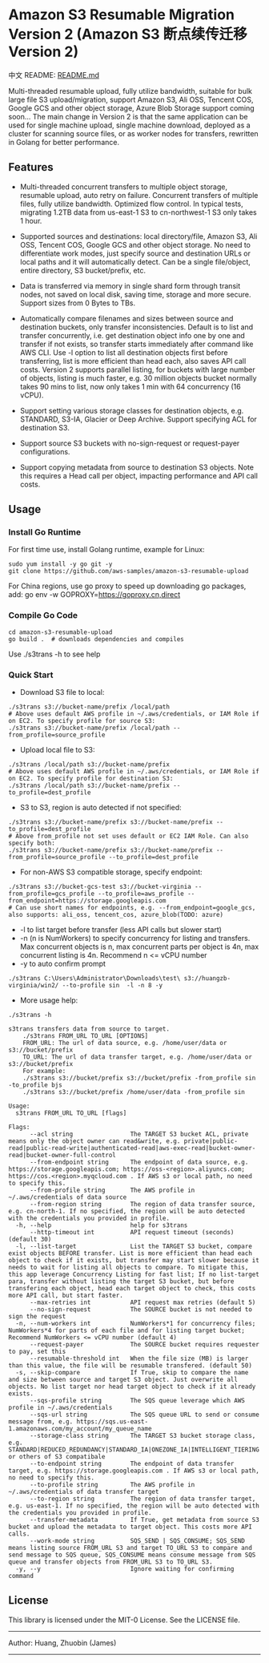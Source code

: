 
# Amazon S3 Resumable Migration Version 2  (Amazon S3 断点续传迁移 Version 2)

中文 README: [README.md](README.md)
  
Multi-threaded resumable upload, fully utilize bandwidth, suitable for bulk large file S3 upload/migration, support Amazon S3, Ali OSS, Tencent COS, Google GCS and other object storage, Azure Blob Storage support coming soon...
The main change in Version 2 is that the same application can be used for single machine upload, single machine download, deployed as a cluster for scanning source files, or as worker nodes for transfers, rewritten in Golang for better performance.

## Features

* Multi-threaded concurrent transfers to multiple object storage, resumable upload, auto retry on failure. Concurrent transfers of multiple files, fully utilize bandwidth. Optimized flow control. In typical tests, migrating 1.2TB data from us-east-1 S3 to cn-northwest-1 S3 only takes 1 hour. 

* Supported sources and destinations: local directory/file, Amazon S3, Ali OSS, Tencent COS, Google GCS and other object storage. No need to differentiate work modes, just specify source and destination URLs or local paths and it will automatically detect. Can be a single file/object, entire directory, S3 bucket/prefix, etc.

* Data is transferred via memory in single shard form through transit nodes, not saved on local disk, saving time, storage and more secure. Support sizes from 0 Bytes to TBs.

* Automatically compare filenames and sizes between source and destination buckets, only transfer inconsistencies. Default is to list and transfer concurrently, i.e. get destination object info one by one and transfer if not exists, so transfer starts immediately after command like AWS CLI. Use -l option to list all destination objects first before transferring, list is more efficient than head each, also saves API call costs. Version 2 supports parallel listing, for buckets with large number of objects, listing is much faster, e.g. 30 million objects bucket normally takes 90 mins to list, now only takes 1 min with 64 concurrency (16 vCPU).  

* Support setting various storage classes for destination objects, e.g. STANDARD, S3-IA, Glacier or Deep Archive. Support specifying ACL for destination S3.

* Support source S3 buckets with no-sign-request or request-payer configurations.

* Support copying metadata from source to destination S3 objects. Note this requires a Head call per object, impacting performance and API call costs.

## Usage

### Install Go Runtime 

For first time use, install Golang runtime, example for Linux:

```shell
sudo yum install -y go git -y
git clone https://github.com/aws-samples/amazon-s3-resumable-upload
```

For China regions, use go proxy to speed up downloading go packages, add: 
go env -w GOPROXY=https://goproxy.cn,direct

### Compile Go Code

```shell
cd amazon-s3-resumable-upload
go build .  # downloads dependencies and compiles
```

Use ./s3trans -h to see help

### Quick Start

* Download S3 file to local:

```shell 
./s3trans s3://bucket-name/prefix /local/path
# Above uses default AWS profile in ~/.aws/credentials, or IAM Role if on EC2. To specify profile for source S3:  
./s3trans s3://bucket-name/prefix /local/path --from_profile=source_profile
```

* Upload local file to S3:

```shell
./s3trans /local/path s3://bucket-name/prefix 
# Above uses default AWS profile in ~/.aws/credentials, or IAM Role if on EC2. To specify profile for destination S3:
./s3trans /local/path s3://bucket-name/prefix --to_profile=dest_profile 
```

* S3 to S3, region is auto detected if not specified:

```shell 
./s3trans s3://bucket-name/prefix s3://bucket-name/prefix --to_profile=dest_profile
# Above from_profile not set uses default or EC2 IAM Role. Can also specify both:
./s3trans s3://bucket-name/prefix s3://bucket-name/prefix --from_profile=source_profile --to_profile=dest_profile 
```

* For non-AWS S3 compatible storage, specify endpoint: 

```shell
./s3trans s3://bucket-gcs-test s3://bucket-virginia --from_profile=gcs_profile --to_profile=aws_profile --from_endpoint=https://storage.googleapis.com
# Can use short names for endpoints, e.g. --from_endpoint=google_gcs, also supports: ali_oss, tencent_cos, azure_blob(TODO: azure)
```

* -l to list target before transfer (less API calls but slower start)
* -n (n is NumWorkers) to specify concurrency for listing and transfers. Max concurrent objects is n, max concurrent parts per object is 4n, max concurrent listing is 4n. Recommend n <= vCPU number 
* -y to auto confirm prompt

```shell
./s3trans C:\Users\Administrator\Downloads\test\ s3://huangzb-virginia/win2/ --to-profile sin  -l -n 8 -y 
```

* More usage help:

```shell
./s3trans -h

s3trans transfers data from source to target.
	./s3trans FROM_URL TO_URL [OPTIONS]
	FROM_URL: The url of data source, e.g. /home/user/data or s3://bucket/prefix
	TO_URL: The url of data transfer target, e.g. /home/user/data or s3://bucket/prefix
	For example:
	./s3trans s3://bucket/prefix s3://bucket/prefix -from_profile sin -to_profile bjs
	./s3trans s3://bucket/prefix /home/user/data -from_profile sin

Usage:
  s3trans FROM_URL TO_URL [flags]

Flags:
      --acl string                The TARGET S3 bucket ACL, private means only the object owner can read&write, e.g. private|public-read|public-read-write|authenticated-read|aws-exec-read|bucket-owner-read|bucket-owner-full-control
      --from-endpoint string      The endpoint of data source, e.g. https://storage.googleapis.com; https://oss-<region>.aliyuncs.com; https://cos.<region>.myqcloud.com . If AWS s3 or local path, no need to specify this.
      --from-profile string       The AWS profile in ~/.aws/credentials of data source
      --from-region string        The region of data transfer source, e.g. cn-north-1. If no specified, the region will be auto detected with the credentials you provided in profile.
  -h, --help                      help for s3trans
      --http-timeout int          API request timeout (seconds) (default 30)
  -l, --list-target               List the TARGET S3 bucket, compare exist objects BEFORE transfer. List is more efficient than head each object to check if it exists, but transfer may start slower because it needs to wait for listing all objects to compare. To mitigate this, this app leverage Concurrency Listing for fast list; If no list-target para, transfer without listing the target S3 bucket, but before transfering each object, head each target object to check, this costs more API call, but start faster.
      --max-retries int           API request max retries (default 5)
      --no-sign-request           The SOURCE bucket is not needed to sign the request
  -n, --num-workers int           NumWorkers*1 for concurrency files; NumWorkers*4 for parts of each file and for listing target bucket; Recommend NumWorkers <= vCPU number (default 4)
      --request-payer             The SOURCE bucket requires requester to pay, set this
      --resumable-threshold int   When the file size (MB) is larger than this value, the file will be resumable transfered. (default 50)
  -s, --skip-compare              If True, skip to compare the name and size between source and target S3 object. Just overwrite all objects. No list target nor head target object to check if it already exists.
      --sqs-profile string        The SQS queue leverage which AWS profile in ~/.aws/credentials
      --sqs-url string            The SQS queue URL to send or consume message from, e.g. https://sqs.us-east-1.amazonaws.com/my_account/my_queue_name
      --storage-class string      The TARGET S3 bucket storage class, e.g. STANDARD|REDUCED_REDUNDANCY|STANDARD_IA|ONEZONE_IA|INTELLIGENT_TIERING|GLACIER|DEEP_ARCHIVE|OUTPOSTS|GLACIER_IR|SNOW or others of S3 compatibale
      --to-endpoint string        The endpoint of data transfer target, e.g. https://storage.googleapis.com . If AWS s3 or local path, no need to specify this.
      --to-profile string         The AWS profile in ~/.aws/credentials of data transfer target
      --to-region string          The region of data transfer target, e.g. us-east-1. If no specified, the region will be auto detected with the credentials you provided in profile.
      --transfer-metadata         If True, get metadata from source S3 bucket and upload the metadata to target object. This costs more API calls.
      --work-mode string          SQS_SEND | SQS_CONSUME; SQS_SEND means listing source FROM_URL S3 and target TO_URL S3 to compare and send message to SQS queue, SQS_CONSUME means consume message from SQS queue and transfer objects from FROM_URL S3 to TO_URL S3. 
  -y, --y                         Ignore waiting for confirming command
```

## License
  
This library is licensed under the MIT-0 License. See the LICENSE file.
  
  ******
  Author: Huang, Zhuobin (James)
  ******
  
